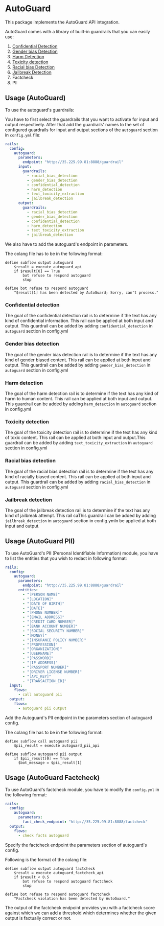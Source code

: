 # AutoGuard

This package implements the AutoGuard API integration.

AutoGuard comes with a library of built-in guardrails that you can easily use:

1. [Confidential Detection](#confidential-detection)
2. [Gender bias Detection](#gender-bias-detection)
3. [Harm Detection](#harm-detection)
4. [Toxicity detection](#toxicity-detection)
5. [Racial bias Detection](#racial-bias-detection)
6. [Jailbreak Detection](#jailbreak-detection)
7. Factcheck
8. PII

## Usage (AutoGuard)

To use the autoguard's guardrails:

You have to first select the guardrails that you want to activate for input and output respectively. After that add the guardrails' names to the set of configured guardrails for input and output sections of the `autoguard` section in `config.yml` file:

```yaml
rails:
  config:
    autoguard:
      parameters:
        endpoint: "http://35.225.99.81:8888/guardrail"
      input:
        guardrails:
          - racial_bias_detection
          - gender_bias_detection
          - confidential_detection
          - harm_detection
          - text_toxicity_extraction
          - jailbreak_detection
      output:
        guardrails:
          - racial_bias_detection
          - gender_bias_detection
          - confidential_detection
          - harm_detection
          - text_toxicity_extraction
          - jailbreak_detection
```
We also have to add the autoguard's endpoint in parameters.

The colang file has to be in the following format:

```colang
define subflow output autoguard
    $result = execute autoguard_api
    if $result[0] == True
        bot refuse to respond autoguard
        stop

define bot refuse to respond autoguard
    "$result[1] has been detected by AutoGuard; Sorry, can't process."
```

### Confidential detection

The goal of the confidential detection rail is to determine if the text has any kind of confidential information. This rail can be applied at both input and output. This guardrail can be added by adding `confidential_detection` in `autoguard` section in config.yml

### Gender bias detection

The goal of the gender bias detection rail is to determine if the text has any kind of gender biased content. This rail can be applied at both input and output. This guardrail can be added by adding `gender_bias_detection` in `autoguard` section in config.yml

### Harm detection

The goal of the harm detection rail is to determine if the text has any kind of harm to human content. This rail can be applied at both input and output. This guardrail can be added by adding `harm_detection` in `autoguard` section in config.yml

### Toxicity detection

The goal of the toxicity detection rail is to determine if the text has any kind of toxic content. This rail can be applied at both input and output.This guardrail can be added by adding `text_toxicity_extraction` in `autoguard` section in config.yml


### Racial bias detection

The goal of the racial bias detection rail is to determine if the text has any kind of racially biased content. This rail can be applied at both input and output.
This guardrail can be added by adding `racial_bias_detection` in `autoguard` section in config.yml

### Jailbreak detection

The goal of the jailbreak detection rail is to determine if the text has any kind of jailbreak attempt.
This rail caThis guardrail can be added by adding `jailbreak_detection` in `autoguard` section in config.ymln be applied at both input and output.

## Usage (AutoGuard PII)

To use AutoGuard's PII (Personal Identifiable Information) module, you have to list the entities that you wish to redact in following format:

```yaml
rails:
  config:
    autoguard:
      parameters:
        endpoint: "http://35.225.99.81:8888/guardrail"
      entities:
        - "[PERSON NAME]"
        - "[LOCATION]"
        - "[DATE OF BIRTH]"
        - "[DATE]"
        - "[PHONE NUMBER]"
        - "[EMAIL ADDRESS]"
        - "[CREDIT CARD NUMBER]"
        - "[BANK ACCOUNT NUMBER]"
        - "[SOCIAL SECURITY NUMBER]"
        - "[MONEY]"
        - "[INSURANCE POLICY NUMBER]"
        - "[PROFESSION]"
        - "[ORGANIZATION]"
        - "[USERNAME]"
        - "[PASSWORD]"
        - "[IP ADDRESS]"
        - "[PASSPORT NUMBER]"
        - "[DRIVER LICENSE NUMBER]"
        - "[API_KEY]"
        - "[TRANSACTION_ID]"
  input:
    flows:
      - call autoguard pii
  output:
    flows:
      - autoguard pii output
```
Add the Autoguard's PII endpoint in the parameters section of autoguard config.

The colang file has to be in the following format:

```colang
define subflow call autoguard pii
    $pii_result = execute autoguard_pii_api

define subflow autoguard pii output
    if $pii_result[0] == True
      $bot_message = $pii_result[1]
```

## Usage (AutoGuard Factcheck)

To use AutoGuard's factcheck module, you have to modify the `config.yml` in the following format:

```yaml
rails:
  config:
    autoguard:
      parameters:
        fact_check_endpoint: "http://35.225.99.81:8888/factcheck"
  output:
    flows:
      - check facts autoguard
```

Specify the factcheck endpoint the parameters section of autoguard's config.

Following is the format of the colang file:
```colang
define subflow output autoguard factcheck
    $result = execute autoguard_factcheck_api
    if $result < 0.5
        bot refuse to respond autoguard factcheck
        stop

define bot refuse to respond autoguard factcheck
    "Factcheck violation has been detected by AutoGuard."
```
The output of the factcheck endpoint provides you with a factcheck score against which we can add a threshold which determines whether the given output is factually correct or not.

